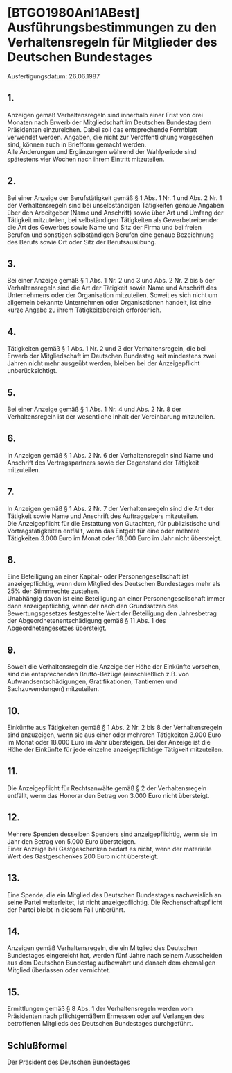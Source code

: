 # [BTGO1980Anl1ABest] Ausführungsbestimmungen zu den Verhaltensregeln für Mitglieder des Deutschen Bundestages

Ausfertigungsdatum: 26.06.1987

 

## 1.

Anzeigen gemäß Verhaltensregeln sind innerhalb einer Frist von drei Monaten nach Erwerb der Mitgliedschaft im Deutschen Bundestag dem Präsidenten einzureichen. Dabei soll das entsprechende Formblatt verwendet werden. Angaben, die nicht zur Veröffentlichung vorgesehen sind, können auch in Briefform gemacht werden.  
Alle Änderungen und Ergänzungen während der Wahlperiode sind spätestens vier Wochen nach ihrem Eintritt mitzuteilen.


## 2.

Bei einer Anzeige der Berufstätigkeit gemäß § 1 Abs. 1 Nr. 1 und Abs. 2 Nr. 1 der Verhaltensregeln sind bei unselbständigen Tätigkeiten genaue Angaben über den Arbeitgeber (Name und Anschrift) sowie über Art und Umfang der Tätigkeit mitzuteilen, bei selbständigen Tätigkeiten als Gewerbetreibender die Art des Gewerbes sowie Name und Sitz der Firma und bei freien Berufen und sonstigen selbständigen Berufen eine genaue Bezeichnung des Berufs sowie Ort oder Sitz der Berufsausübung.


## 3.

Bei einer Anzeige gemäß § 1 Abs. 1 Nr. 2 und 3 und Abs. 2 Nr. 2 bis 5 der Verhaltensregeln sind die Art der Tätigkeit sowie Name und Anschrift des Unternehmens oder der Organisation mitzuteilen. Soweit es sich nicht um allgemein bekannte Unternehmen oder Organisationen handelt, ist eine kurze Angabe zu ihrem Tätigkeitsbereich erforderlich.


## 4.

Tätigkeiten gemäß § 1 Abs. 1 Nr. 2 und 3 der Verhaltensregeln, die bei Erwerb der Mitgliedschaft im Deutschen Bundestag seit mindestens zwei Jahren nicht mehr ausgeübt werden, bleiben bei der Anzeigepflicht unberücksichtigt.


## 5.

Bei einer Anzeige gemäß § 1 Abs. 1 Nr. 4 und Abs. 2 Nr. 8 der Verhaltensregeln ist der wesentliche Inhalt der Vereinbarung mitzuteilen.


## 6.

In Anzeigen gemäß § 1 Abs. 2 Nr. 6 der Verhaltensregeln sind Name und Anschrift des Vertragspartners sowie der Gegenstand der Tätigkeit mitzuteilen.


## 7.

In Anzeigen gemäß § 1 Abs. 2 Nr. 7 der Verhaltensregeln sind die Art der Tätigkeit sowie Name und Anschrift des Auftraggebers mitzuteilen.  
Die Anzeigepflicht für die Erstattung von Gutachten, für publizistische und Vortragstätigkeiten entfällt, wenn das Entgelt für eine oder mehrere Tätigkeiten 3.000 Euro im Monat oder 18.000 Euro im Jahr nicht übersteigt.


## 8.

Eine Beteiligung an einer Kapital- oder Personengesellschaft ist anzeigepflichtig, wenn dem Mitglied des Deutschen Bundestages mehr als 25% der Stimmrechte zustehen.  
Unabhängig davon ist eine Beteiligung an einer Personengesellschaft immer dann anzeigepflichtig, wenn der nach den Grundsätzen des Bewertungsgesetzes festgestellte Wert der Beteiligung den Jahresbetrag der Abgeordnetenentschädigung gemäß § 11 Abs. 1 des Abgeordnetengesetzes übersteigt.


## 9.

Soweit die Verhaltensregeln die Anzeige der Höhe der Einkünfte vorsehen, sind die entsprechenden Brutto-Bezüge (einschließlich z.B. von Aufwandsentschädigungen, Gratifikationen, Tantiemen und Sachzuwendungen) mitzuteilen.


## 10.

Einkünfte aus Tätigkeiten gemäß § 1 Abs. 2 Nr. 2 bis 8 der Verhaltensregeln sind anzuzeigen, wenn sie aus einer oder mehreren Tätigkeiten 3.000 Euro im Monat oder 18.000 Euro im Jahr übersteigen. Bei der Anzeige ist die Höhe der Einkünfte für jede einzelne anzeigepflichtige Tätigkeit mitzuteilen.


## 11.

Die Anzeigepflicht für Rechtsanwälte gemäß § 2 der Verhaltensregeln entfällt, wenn das Honorar den Betrag von 3.000 Euro nicht übersteigt.


## 12.

Mehrere Spenden desselben Spenders sind anzeigepflichtig, wenn sie im Jahr den Betrag von 5.000 Euro übersteigen.  
Einer Anzeige bei Gastgeschenken bedarf es nicht, wenn der materielle Wert des Gastgeschenkes 200 Euro nicht übersteigt.


## 13.

Eine Spende, die ein Mitglied des Deutschen Bundestages nachweislich an seine Partei weiterleitet, ist nicht anzeigepflichtig. Die Rechenschaftspflicht der Partei bleibt in diesem Fall unberührt.


## 14.

Anzeigen gemäß Verhaltensregeln, die ein Mitglied des Deutschen Bundestages eingereicht hat, werden fünf Jahre nach seinem Ausscheiden aus dem Deutschen Bundestag aufbewahrt und danach dem ehemaligen Mitglied überlassen oder vernichtet.


## 15.

Ermittlungen gemäß § 8 Abs. 1 der Verhaltensregeln werden vom Präsidenten nach pflichtgemäßem Ermessen oder auf Verlangen des betroffenen Mitglieds des Deutschen Bundestages durchgeführt.


## Schlußformel

Der Präsident des Deutschen Bundestages
